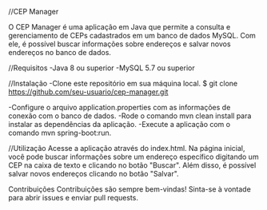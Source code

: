//CEP Manager

O CEP Manager é uma aplicação em Java que permite a consulta e gerenciamento de CEPs cadastrados em um banco de dados MySQL. Com ele, é possível buscar informações sobre endereços e salvar novos endereços no banco de dados.

//Requisitos
-Java 8 ou superior
-MySQL 5.7 ou superior

//Instalação
-Clone este repositório em sua máquina local.
$ git clone https://github.com/seu-usuario/cep-manager.git

-Configure o arquivo application.properties com as informações de conexão com o banco de dados.
-Rode o comando mvn clean install para instalar as dependências da aplicação.
-Execute a aplicação com o comando mvn spring-boot:run.

//Utilização
Acesse a aplicação através do index.html. Na página inicial, você pode buscar informações sobre um endereço específico digitando um CEP na caixa de texto e clicando no botão "Buscar". Além disso, é possível salvar novos endereços clicando no botão "Salvar".

Contribuições
Contribuições são sempre bem-vindas! Sinta-se à vontade para abrir issues e enviar pull requests.